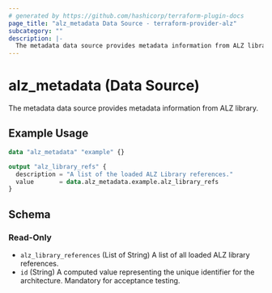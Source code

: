 ```yaml
---
# generated by https://github.com/hashicorp/terraform-plugin-docs
page_title: "alz_metadata Data Source - terraform-provider-alz"
subcategory: ""
description: |-
  The metadata data source provides metadata information from ALZ library.
---
```


# alz_metadata (Data Source)

The metadata data source provides metadata information from ALZ library.

## Example Usage

```terraform
data "alz_metadata" "example" {}

output "alz_library_refs" {
  description = "A list of the loaded ALZ Library references."
  value       = data.alz_metadata.example.alz_library_refs
}
```

<!-- schema generated by tfplugindocs -->
## Schema

### Read-Only

- `alz_library_references` (List of String) A list of all loaded ALZ library references.
- `id` (String) A computed value representing the unique identifier for the architecture. Mandatory for acceptance testing.
